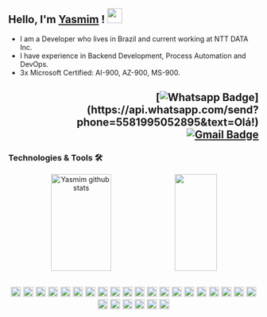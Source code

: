 <h4 align="right">

## Hello, I'm [Yasmim](https://www.linkedin.com/in/yasmimkarollinne/) ! <img src="https://media.giphy.com/media/hvRJCLFzcasrR4ia7z/giphy.gif" width="30px">

- I am a Developer who lives in Brazil and current working at NTT DATA Inc. <br>
- I have experience in Backend Development, Process Automation and DevOps. <br>
- 3x Microsoft Certified: AI-900, AZ-900, MS-900. <br>

<h2 align="right">

[![Whatsapp Badge](https://img.shields.io/badge/Whatsapp-4CA143?style=flat-square&labelColor=4CA143&logo=Whatsapp&logoColor=white&link=https://api.whatsapp.com/send?phone=5581995052895&text=Olá!)](https://api.whatsapp.com/send?phone=5581995052895&text=Olá!)
[![Gmail Badge](https://img.shields.io/badge/Gmail-FF0000?style=flat-square&labelColor=FF0000&logo=Gmail&logoColor=white&link=mailto:yasmimkarollinne@gmail.com)](mailto:yasmimkarollinne@gmail.com)<br>

</h2>
</h4>

### Technologies & Tools 🛠

<div align="center">  

  <img width="49%" height="195px" src="https://github-readme-stats.vercel.app/api?username=yaxmen&show_icons=true&count_private=true&hide_border=true&title_color=008b46&icon_color=b81414&text_color=c9d1d9&bg_color=0d1117" alt="Yasmim github stats"/> 
  <img width="41%" height="195px" src="https://github-readme-stats.vercel.app/api/top-langs/?username=Yaxmen&layout=compact&hide_border=true&title_color=723172&text_color=ffffff&bg_color=0d1117"/>

</div>

<h2 align="center">

<img src="https://img.shields.io/badge/python-FCC624?logo=python&logoColor=white&style=for-the-badge" height="20"/>
<img src="https://img.shields.io/badge/powershell-0089D6?logo=powershell&logoColor=white&style=for-the-badge" height="20"/>
<img src="https://img.shields.io/badge/HTML5-5C2D91?logo=HTML5&logoColor=white&style=for-the-badge" height="20"/>
<img src="https://img.shields.io/badge/Java-003B57?logo=Java&logoColor=white&style=for-the-badge" height="20"/>
<img src="https://img.shields.io/badge/ansible-CC2927?logo=ansible&logoColor=white&style=for-the-badge" height="20"/>
<img src="https://img.shields.io/badge/fastapi-009688?logo=fastapi&logoColor=white&style=for-the-badge" height="20"/>
<img src="https://img.shields.io/badge/pandas-150458?logo=pandas&logoColor=white&style=for-the-badge" height="20"/>
<img src="https://img.shields.io/badge/SQLalchemy-0C0C0E?logo=alchemy&logoColor=white&style=for-the-badge" height="20"/>
<img src="https://img.shields.io/badge/pytest-0A9EDC?logo=pytest&logoColor=white&style=for-the-badge" height="20"/>
<img src="https://img.shields.io/badge/Selenium-5C2D91?logo=Selenium&logoColor=white&style=for-the-badge" height="20"/>
<img src="https://img.shields.io/badge/aws-cdk-FCC624?logo=aws-cdk&logoColor=white&style=for-the-badge" height="20"/>
<img src="https://img.shields.io/badge/Splunk-%234ea94b.svg?&style=for-the-badge&logo=Splunk&logoColor=white" height="20"/>
<img src="https://img.shields.io/badge/Microsoft%20Azure-0089D6?logo=microsoft-azure&logoColor=white&style=for-the-badge" height="20"/>
<img src="https://img.shields.io/badge/azure devops-0078D7?logo=azuredevops&logoColor=white&style=for-the-badge" height="20"/>
<img src="https://img.shields.io/badge/power automate-0078D7?logo=power automate&logoColor=white&style=for-the-badge" height="20"/>
<img src="https://img.shields.io/badge/c%23%20-%23239120.svg?&style=for-the-badge&logo=c-sharp&logoColor=white" height="20"/>
<img src="https://img.shields.io/badge/linux-FCC624?logo=linux&logoColor=white&style=for-the-badge" height="20"/>
<img src="https://img.shields.io/badge/windows-0078D6?logo=windows&logoColor=white&style=for-the-badge" height="20"/>
<img src="https://img.shields.io/badge/GitHub-181717?style=flat-square&logo=github" height="20"/>
<img src="https://img.shields.io/badge/git-F05032?logo=git&logoColor=white&style=for-the-badge" height="20"/>
<img src="https://img.shields.io/badge/sqlite-003B57?logo=sqlite&logoColor=white&style=for-the-badge" height="20"/>
<img src="https://img.shields.io/badge/microsoft sql server-CC2927?logo=microsoftsqlserver&logoColor=white&style=for-the-badge" height="20"/>
<img src="https://img.shields.io/badge/MySQL-%234ea94b.svg?&style=for-the-badge&logo=MySQL&logoColor=white" height="20"/>
<img src="https://img.shields.io/badge/docker-2496ED?logo=docker&logoColor=white&style=for-the-badge" height="20"/>
<img src="https://img.shields.io/badge/visual studio code-007ACC?logo=visualstudiocode&logoColor=white&style=for-the-badge" height="20"/>
<img src="https://img.shields.io/badge/visual studio-5C2D91?logo=visualstudio&logoColor=white&style=for-the-badge" height="20"/> 

</h2>